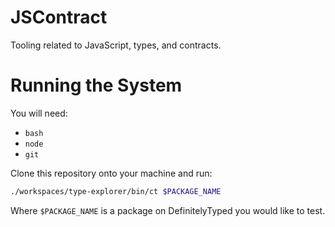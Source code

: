 # JSContract
Tooling related to JavaScript, types, and contracts.

# Running the System
You will need:
- `bash`
- `node`
- `git`

Clone this repository onto your machine and run:

```sh
./workspaces/type-explorer/bin/ct $PACKAGE_NAME
```

Where `$PACKAGE_NAME` is a package on DefinitelyTyped you would like to test.
